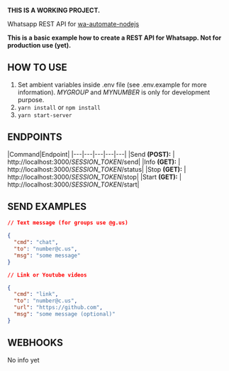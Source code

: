 **THIS IS A WORKING PROJECT.**

Whatsapp REST API for [wa-automate-nodejs](https://github.com/open-wa/wa-automate-nodejs)

**This is a basic example how to create a REST API for Whatsapp. Not for production use (yet).**

## HOW TO USE ##

1. Set ambient variables inside .env file (see .env.example for more information). *MYGROUP* and *MYNUMBER* is only for development purpose.
2. `yarn install` or `npm install`
3. `yarn start-server`

## ENDPOINTS ##

|Command|Endpoint|
|---|---|---|---|---|
|Send **(POST):** | http://localhost:3000/*SESSION_TOKEN*/send|
|Info **(GET):** | http://localhost:3000/*SESSION_TOKEN*/status|
|Stop **(GET):** | http://localhost:3000/*SESSION_TOKEN*/stop|
|Start **(GET):** | http://localhost:3000/*SESSION_TOKEN*/start|


## SEND EXAMPLES ##
```json
// Text message (for groups use @g.us)

{
  "cmd": "chat",
  "to": "number@c.us",
  "msg": "some message"
}

// Link or Youtube videos

{
  "cmd": "link",
  "to": "number@c.us",
  "url": "https://github.com",
  "msg": "some message (optional)"
}
```

## WEBHOOKS ##

No info yet
